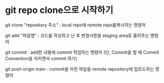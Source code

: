 # git repo clone으로 시작하기

git clone "repository 주소"
: local repo에 remote repo를복사하는 명령어


git add "파일명"
: 코드를 작성하고 난 후 변경사항을 staging area로 올려주는 명령어


git commit 
: add한 내용에 commit 작업하는 명령어
(단, Commit을 할 때 Commit Convention을 지키면서 commit 하기)


git push origin main
: commit을 마친 파일을 remote repository에 업로드하는 명령어

